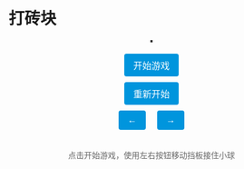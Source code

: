 # 打砖块

<script setup>
import { onMounted, onUnmounted } from 'vue'

let canvas, ctx
let ballX = 400, ballY = 300
let ballSpeedX = 4, ballSpeedY = -4
let paddleX = 350
const paddleWidth = 100
const paddleHeight = 10
const ballRadius = 8

// 砖块配置
const brickRowCount = 5
const brickColumnCount = 8
const brickWidth = 75
const brickHeight = 20
const brickPadding = 10
const brickOffsetTop = 30
const brickOffsetLeft = 95

let bricks = []
let gameLoop

// 添加新的状态变量
let isGameStarted = false
let isGameOver = false

function initBricks() {
  for(let c = 0; c < brickColumnCount; c++) {
    bricks[c] = []
    for(let r = 0; r < brickRowCount; r++) {
      bricks[c][r] = { x: 0, y: 0, status: 1 }
    }
  }
}

function drawBall() {
  ctx.beginPath()
  ctx.arc(ballX, ballY, ballRadius, 0, Math.PI * 2)
  ctx.fillStyle = "#0095DD"
  ctx.fill()
  ctx.closePath()
}

function drawPaddle() {
  ctx.beginPath()
  ctx.rect(paddleX, canvas.height - paddleHeight - 10, paddleWidth, paddleHeight)
  ctx.fillStyle = "#0095DD"
  ctx.fill()
  ctx.closePath()
}

function drawBricks() {
  for(let c = 0; c < brickColumnCount; c++) {
    for(let r = 0; r < brickRowCount; r++) {
      if(bricks[c][r].status === 1) {
        const brickX = (c * (brickWidth + brickPadding)) + brickOffsetLeft
        const brickY = (r * (brickHeight + brickPadding)) + brickOffsetTop
        bricks[c][r].x = brickX
        bricks[c][r].y = brickY
        ctx.beginPath()
        ctx.rect(brickX, brickY, brickWidth, brickHeight)
        ctx.fillStyle = "#0095DD"
        ctx.fill()
        ctx.closePath()
      }
    }
  }
}

function collisionDetection() {
  for(let c = 0; c < brickColumnCount; c++) {
    for(let r = 0; r < brickRowCount; r++) {
      const b = bricks[c][r]
      if(b.status === 1) {
        if(ballX > b.x && ballX < b.x + brickWidth && ballY > b.y && ballY < b.y + brickHeight) {
          ballSpeedY = -ballSpeedY
          b.status = 0
        }
      }
    }
  }
}

function draw() {
  ctx.clearRect(0, 0, canvas.width, canvas.height)
  
  drawBricks()
  drawBall()
  drawPaddle()
  
  if (!isGameStarted) {
    return
  }
  
  collisionDetection()
  
  // 球碰壁反弹
  if(ballX + ballSpeedX > canvas.width - ballRadius || ballX + ballSpeedX < ballRadius) {
    ballSpeedX = -ballSpeedX
  }
  if(ballY + ballSpeedY < ballRadius) {
    ballSpeedY = -ballSpeedY
  } else if(ballY + ballSpeedY > canvas.height - ballRadius) {
    if(ballX > paddleX && ballX < paddleX + paddleWidth) {
      ballSpeedY = -ballSpeedY
    } else {
      // 游戏结束
      alert("GAME OVER")
      clearInterval(gameLoop)
      return
    }
  }
  
  // 移动球
  ballX += ballSpeedX
  ballY += ballSpeedY
}

function handleMouseMove(e) {
  const relativeX = e.clientX - canvas.offsetLeft
  if(relativeX > 0 && relativeX < canvas.width) {
    paddleX = relativeX - paddleWidth/2
  }
}

// 修改移动控制函数
function movePaddle(direction) {
  const moveSpeed = 20
  if (direction === 'left' && paddleX > 0) {
    paddleX = Math.max(0, paddleX - moveSpeed)
  } else if (direction === 'right' && paddleX < canvas.width - paddleWidth) {
    paddleX = Math.min(canvas.width - paddleWidth, paddleX + moveSpeed)
  }
}

// 添加游戏重置函数
function resetGame() {
  ballX = 400
  ballY = 300
  ballSpeedX = 4
  ballSpeedY = -4
  paddleX = 350
  isGameStarted = false
  isGameOver = false
  initBricks()
}

// 添加开始游戏函数
function startGame() {
  if (!isGameStarted && !gameLoop) {
    isGameStarted = true
    gameLoop = setInterval(draw, 10)
  }
}

onMounted(() => {
  canvas = document.getElementById("breakoutGame")
  ctx = canvas.getContext("2d")
  
  initBricks()
  draw() // 初始绘制
  
  // 移除鼠标移动事件
  // canvas.addEventListener("mousemove", handleMouseMove)
})

onUnmounted(() => {
  clearInterval(gameLoop)
})
</script>

<div class="game-container">
  <canvas id="breakoutGame" width="800" height="600"></canvas>
  <div class="game-controls">
    <button @click="startGame" v-if="!isGameStarted">开始游戏</button>
    <button @click="resetGame" v-if="isGameOver">重新开始</button>
    <div class="movement-controls">
      <button @mousedown="movePaddle('left')" @touchstart="movePaddle('left')">←</button>
      <button @mousedown="movePaddle('right')" @touchstart="movePaddle('right')">→</button>
    </div>
  </div>
  <div class="game-instructions">
    <p>点击开始游戏，使用左右按钮移动挡板接住小球</p>
  </div>
</div>

<style scoped>
.game-container {
  display: flex;
  flex-direction: column;
  align-items: center;
  margin: 20px 0;
}
canvas {
  border: 2px solid #333;
  background: #f0f0f0;
}
.game-instructions {
  margin-top: 20px;
  color: #666;
}

.game-controls {
  margin-top: 20px;
  display: flex;
  flex-direction: column;
  align-items: center;
  gap: 10px;
}

.movement-controls {
  display: flex;
  gap: 20px;
}

button {
  padding: 8px 16px;
  font-size: 16px;
  cursor: pointer;
  background: #0095DD;
  color: white;
  border: none;
  border-radius: 4px;
}

button:hover {
  background: #0077aa;
}
</style>